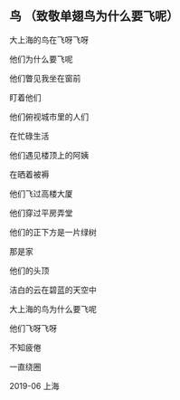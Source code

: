 ## 鸟 （致敬单翅鸟为什么要飞呢）

大上海的鸟在飞呀飞呀

他们为什么要飞呢



他们瞥见我坐在窗前

盯着他们



他们俯视城市里的人们

在忙碌生活



他们遇见楼顶上的阿姨

在晒着被褥



他们飞过高楼大厦

他们穿过平房弄堂



他们的正下方是一片绿树

那是家



他们的头顶

洁白的云在碧蓝的天空中



大上海的鸟为什么要飞呢

他们飞呀飞呀



不知疲倦

一直绕圈

2019-06 上海
